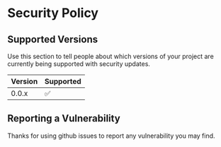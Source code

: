 # Security Policy

## Supported Versions

Use this section to tell people about which versions of your project are
currently being supported with security updates.

| Version | Supported          |
| ------- | ------------------ |
| 0.0.x   | :white_check_mark: |

## Reporting a Vulnerability

Thanks for using github issues to report any vulnerability you may find. 
